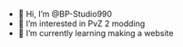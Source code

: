 - 👋 Hi, I’m @BP-Studio990
- 👀 I’m interested in PvZ 2 modding
- 🌱 I’m currently learning making a website

<!---
BP-Studio990/BP-Studio990 is a ✨ special ✨ repository because its `README.md` (this file) appears on your GitHub profile.
You can click the Preview link to take a look at your changes.
--->
